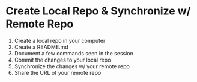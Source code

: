# Create Local Repo & Synchronize w/ Remote Repo

1. Create a local repo in your computer
1. Create a README.md
1. Document a few commands seen in the session
1. Commit the changes to your local repo
1. Synchronize the changes w/ your remote repo
1. Share the URL of your remote repo 



